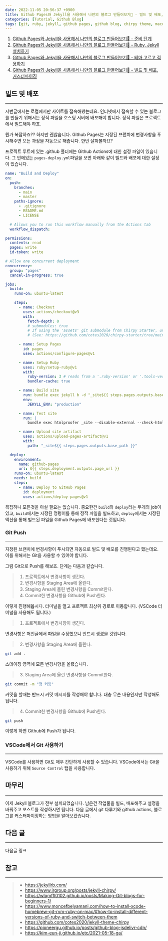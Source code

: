 ```yaml
---
date: 2022-11-05 20:56:37 +0900
title: Github Pages와 Jekyll을 사용해서 나만의 블로그 만들어보기🚀 - 빌드 및 배포, 커스터마이징
categories: [Tutorial, Github Blog]
tags: [git, ruby, jekyll, github pages, github blog, chirpy theme, macos] ## Only lowercase
---
```


1. [Github Pages와 Jekyll을 사용해서 나만의 블로그 만들어보기🚀 - 준비 단계](https://leejh95.github.io/posts/github-blog-prepare-to/)
2. [Github Pages와 Jekyll을 사용해서 나만의 블로그 만들어보기🚀 - Ruby, Jekyll 설치하기](https://leejh95.github.io/posts/github-blog-install-ruby-jekyll/)
3. [Github Pages와 Jekyll을 사용해서 나만의 블로그 만들어보기🚀 - 테마 고르고 적용하기](https://leejh95.github.io/posts/github-blog-theme/)
4. [Github Pages와 Jekyll을 사용해서 나만의 블로그 만들어보기🚀 - 빌드 및 배포, 커스터마이징](https://leejh95.github.io/posts/github-blog-build-deploy-customize/)

## 빌드 및 배포
---
저번글에서는 로컬에서만 사이트를 접속해봤는데요. 인터넷에서 접속할 수 있는 블로그를 만들기 위해서는 정적 파일을 호스팅 서버에 배포해야 합니다. 정적 파일은 프로젝트에서 빌드해야 하죠.

뭔가 복잡하죠?? 하지만 괜찮습니다. Github Pages는 지정된 브랜치에 변경사항을 푸시해주면 모든 과정을 자동으로 해줍니다. 한번 살펴볼까요?

프로젝트 루트에 있는 .github 폴더에는 Github Actions에 대한 설정 파일이 있습니다. 그 안에있는 `pages-deploy.yml`파일을 보면 아래와 같이 빌드와 배포에 대한 설정이 있습니다.

```yaml
name: "Build and Deploy"
on:
  push:
    branches:
      - main
      - master
    paths-ignore:
      - .gitignore
      - README.md
      - LICENSE

  # Allows you to run this workflow manually from the Actions tab
  workflow_dispatch:

permissions:
  contents: read
  pages: write
  id-token: write

# Allow one concurrent deployment
concurrency:
  group: "pages"
  cancel-in-progress: true

jobs:
  build:
    runs-on: ubuntu-latest

    steps:
      - name: Checkout
        uses: actions/checkout@v3
        with:
          fetch-depth: 0
          # submodules: true
          # If using the 'assets' git submodule from Chirpy Starter, uncomment above
          # (See: https://github.com/cotes2020/chirpy-starter/tree/main/assets)

      - name: Setup Pages
        id: pages
        uses: actions/configure-pages@v1

      - name: Setup Ruby
        uses: ruby/setup-ruby@v1
        with:
          ruby-version: 3 # reads from a '.ruby-version' or '.tools-version' file if 'ruby-version' is omitted
          bundler-cache: true

      - name: Build site
        run: bundle exec jekyll b -d "_site${{ steps.pages.outputs.base_path }}"
        env:
          JEKYLL_ENV: "production"

      - name: Test site
        run: |
          bundle exec htmlproofer _site --disable-external --check-html --allow_hash_href

      - name: Upload site artifact
        uses: actions/upload-pages-artifact@v1
        with:
          path: "_site${{ steps.pages.outputs.base_path }}"

  deploy:
    environment:
      name: github-pages
      url: ${{ steps.deployment.outputs.page_url }}
    runs-on: ubuntu-latest
    needs: build
    steps:
      - name: Deploy to GitHub Pages
        id: deployment
        uses: actions/deploy-pages@v1
```

복잡하니 모든것을 아실 필요는 없습니다. 중요한건 `build`와 `deploy`라는 두개의 job이 있고, `build`에서는 지정된 명령어를 통해 정적 파일을 빌드하고, `deploy`에서는 지정된 액션을 통해 빌드된 파일을 Github Pages에 배포한다는 것입니다.

### Git Push
---
지정된 브랜치에 변경사항이 푸시되면 자동으로 빌드 및 배포를 진행된다고 했는데요. 이를 위해서는 Git을 사용할 수 있어야 합니다.

그럼 Git으로 Push를 해보죠. 단계는 다음과 같습니다.

> 1. 프로젝트에서 변경사항이 생긴다.
> 2. 변경사항을 Staging Area에 올린다.
> 3. Staging Area에 올린 변경사항을 Commit한다.
> 4. Commit한 변경사항을 Github에 Push한다.

이렇게 진행해봅시다. 터미널을 열고 프로젝트 최상위 경로로 이동합니다. (VSCode 터미널을 사용해도 됩니다.)

> 1. 프로젝트에서 변경사항이 생긴다.

변경사항은 저번글에서 파일을 수정했으니 반드시 생겼을 것입니다.

> 2. 변경사항을 Staging Area에 올린다.

```zsh
git add .
```

스테이징 영역에 모든 변경사항을 올렸습니다.

> 3. Staging Area에 올린 변경사항을 Commit한다.

```zsh
git commit -m "첫 커밋"
```

커밋을 할때는 반드시 커밋 메시지를 작성해야 합니다. 대충 무슨 내용인지만 작성해도 됩니다.

> 4. Commit한 변경사항을 Github에 Push한다.

```zsh
git push
```

이렇게 하면 Github에 Push가 됩니다.

### VSCode에서 Git 사용하기
---
VSCode를 사용하면 Git도 매우 간단하게 사용할 수 있습니다. VSCode에서는 Git을 사용하기 위해 `Source Control` 탭을 사용합니다.


## 마무리
---
이제 Jekyll 블로그가 전부 설치되었습니다. 남은건 작업물을 빌드, 배포해주고 설정을 바꿔주고 포스트를 작성하시면 됩니다. 다음 글에서 git 다루기와 github actions, 블로그를 커스터마이징하는 방법을 알아보겠습니다.

## 다음 글
---
다음글 링크  

## 참고
---
> - <https://jekyllrb.com/>
> - <https://www.irgroup.org/posts/jekyll-chirpy/>
> - <https://wlqmffl0102.github.io/posts/Making-Git-blogs-for-beginners-1/>
> - <https://www.moncefbelyamani.com/how-to-install-xcode-homebrew-git-rvm-ruby-on-mac/#how-to-install-different-versions-of-ruby-and-switch-between-them>
> - <https://github.com/cotes2020/jekyll-theme-chirpy>
> - <https://pioneergu.github.io/posts/github-blog-jsdelivr-cdn/>
> - <https://kim-eun-ji.github.io/etc/2021-05-18-ga/>